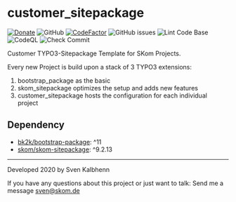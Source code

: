 # customer_sitepackage

[![Donate](https://img.shields.io/badge/Donate-PayPal-green.svg)](https://PayPal.me/SvenKalbhenn)
![GitHub](https://img.shields.io/github/license/Starraider/customer_sitepackage)
[![CodeFactor](https://www.codefactor.io/repository/github/starraider/customer_sitepackage/badge)](https://www.codefactor.io/repository/github/starraider/customer_sitepackage)
![GitHub issues](https://img.shields.io/github/issues/Starraider/customer_sitepackage)
![Lint Code Base](https://github.com/Starraider/customer_sitepackage/workflows/Lint%20Code%20Base/badge.svg)
![CodeQL](https://github.com/Starraider/customer_sitepackage/workflows/CodeQL/badge.svg)
![Check Commit](https://github.com/Starraider/customer_sitepackage/workflows/Check%20Commit/badge.svg)

Customer TYPO3-Sitepackage Template for SKom Projects.

Every new Project is build upon a stack of 3 TYPO3 extensions:

1. bootstrap_package as the basic
2. skom_sitepackage optimizes the setup and adds new features
3. customer_sitepackage hosts the configuration for each individual project

## Dependency

- [bk2k/bootstrap-package](https://extensions.typo3.org/extension/bootstrap_package): ^11
- [skom/skom-sitepackage](https://github.com/Starraider/skom_sitepackage): ^9.2.13

---

Developed 2020 by Sven Kalbhenn

If you have any questions about this project or just want to talk:
Send me a message [sven@skom.de](mailto:sven@skom.de)

